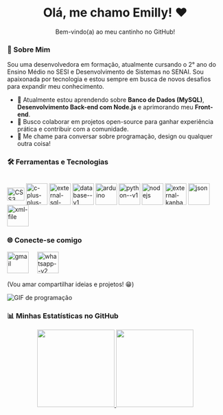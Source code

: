 <h1 align="center">Olá, me chamo Emilly! ❤️</h1>
<p align="center">Bem-vindo(a) ao meu cantinho no GitHub!</p>

### 🚀 Sobre Mim
<p>
Sou uma desenvolvedora em formação, atualmente cursando o 2° ano do Ensino Médio no SESI e Desenvolvimento de Sistemas no SENAI. Sou apaixonada por tecnologia e estou sempre em busca de novos desafios para expandir meu conhecimento.
</p>

- 🧠 Atualmente estou aprendendo sobre **Banco de Dados (MySQL)**, **Desenvolvimento Back-end com Node.js** e aprimorando meu **Front-end**.
- 👥 Busco colaborar em projetos open-source para ganhar experiência prática e contribuir com a comunidade.
- 💬 Me chame para conversar sobre programação, design ou qualquer outra coisa!

### 🛠️ Ferramentas e Tecnologias 

<div style="display: inline_block"><br>
  <img align="center" alt="CSS3" height="30" width="40" src="https://img.icons8.com/ios-filled/50/22C3E6/css3.png">
  <img align="center" alt="c-plus-plus-logo"/ width="50" height="50" src="https://img.icons8.com/ios-filled/50/22C3E6/c-plus-plus-logo.png" >
  <img align="center" width="50" height="50" src="https://img.icons8.com/external-outline-juicy-fish/60/22C3E6/external-sql-coding-and-development-outline-outline-juicy-fish.png" alt="external-sql-coding-and-development-outline-outline-juicy-fish"/>    
  <img align="center" width="50" height="50" src="https://img.icons8.com/ios/50/22C3E6/database--v1.png" alt="database--v1"/>    
  <img align="center" width="50" height="50" src="https://img.icons8.com/ios/50/22C3E6/arduino.png" alt="arduino"/>    
  <img align="center" width="50" height="50" src="https://img.icons8.com/ios/50/22C3E6/python--v1.png" alt="python--v1"/>    
  <img align="center" width="50" height="50" src="https://img.icons8.com/windows/32/22C3E6/nodejs.png" alt="nodejs"/>    
  <img align="center" width="50" height="50" src="https://img.icons8.com/external-outline-black-m-oki-orlando/32/22C3E6/external-kanban-product-management-outline-outline-black-m-oki-orlando.png" alt="external-kanban-product-management-outline-outline-black-m-oki-orlando"/>    
  <img align="center" width="50" height="50" src="https://img.icons8.com/ios/50/22C3E6/json.png" alt="json"/>    
  <img align="center" width="50" height="50" src="https://img.icons8.com/wired/64/22C3E6/xml-file.png" alt="xml-file"/>
</div>

### 🌐 Conecte-se comigo

<a href = "mailto:emillyraissa.nascimento2009@gmail.com"><img width="50" height="50" src="https://img.icons8.com/ios-filled/50/22C3E6/gmail.png" alt="gmail"/></a> &nbsp; &nbsp; <a href = "https://wa.me/5518991057618?text=Oii,+gostei+muito+do+seu+perfil+no+GitHub,+podemos+conversar+sobre?">        <img width="50" height="50" src="https://img.icons8.com/pastel-glyph/64/22C3E6/whatsapp--v2.png" alt="whatsapp--v2"/></a>

(Vou amar compartilhar ideias e projetos! 😁)
<p align="left">
  <img src="https://media0.giphy.com/media/v1.Y2lkPTc5MGI3NjExNnFpemp1bjhtdm45a3BtdHg1MWd3em1xMHZ1cmk4Yml0djdoOHQxZyZlcD12MV9pbnRlcm5hbF9naWZfYnlfaWQmY3Q9Zw/7ccvez1hF0LdO2JfSZ/giphy.gif" alt="GIF de programação">
</p>

### 📊 Minhas Estatísticas no GitHub

<p align="center">
  <a href="https://github.com/Emy-Nascimento07">
    <img height="180em" src="https://github-readme-stats.vercel.app/api/top-langs/?username=Emy-Nascimento07&layout=compact&langs_count=7&theme=dracula"/>
    <img height="180em"src="https://github-readme-stats.vercel.app/api?username=Emy-Nascimento07&show_icons=true&theme=dracula&include_all_commits=true&count_private=true"/>
  </a>
</p>
